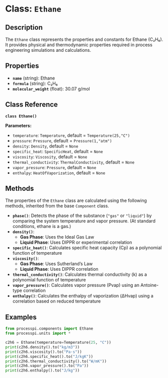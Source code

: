 # **Class: `Ethane`**

## **Description**

The `Ethane` class represents the properties and constants for Ethane (C₂H₆).  
It provides physical and thermodynamic properties required in process engineering simulations and calculations.

## **Properties**

* **`name`** (string): Ethane  
* **`formula`** (string): C₂H₆  
* **`molecular_weight`** (float): 30.07 g/mol  

## **Class Reference**

**`class Ethane()`**

**Parameters:**  
* `temperature`: `Temperature`, default = `Temperature(25,"C")`  
* `pressure`: `Pressure`, default = `Pressure(1,"atm")`  
* `density`: `Density`, default = `None`  
* `specific_heat`: `SpecificHeat`, default = `None`  
* `viscosity`: `Viscosity`, default = `None`  
* `thermal_conductivity`: `ThermalConductivity`, default = `None`  
* `vapor_pressure`: `Pressure`, default = `None`  
* `enthalpy`: `HeatOfVaporization`, default = `None`  

## **Methods**

The properties of the `Ethane` class are calculated using the following methods, inherited from the base `Component` class.

* **`phase()`**: Detects the phase of the substance (`"gas"` or `"liquid"`) by comparing the system temperature and vapor pressure. (At standard conditions, ethane is a gas.)  
* **`density()`**:  
  * **Gas Phase**: Uses the Ideal Gas Law  
  * **Liquid Phase**: Uses DIPPR or experimental correlation  
* **`specific_heat()`**: Calculates specific heat capacity (Cp​) as a polynomial function of temperature  
* **`viscosity()`**:  
  * **Gas Phase**: Uses Sutherland’s Law  
  * **Liquid Phase**: Uses DIPPR correlation  
* **`thermal_conductivity()`**: Calculates thermal conductivity (k) as a polynomial function of temperature  
* **`vapor_pressure()`**: Calculates vapor pressure (Pvap​) using an Antoine-type correlation  
* **`enthalpy()`**: Calculates the enthalpy of vaporization (ΔHvap​) using a correlation based on reduced temperature  

## **Examples**

```py
from processpi.components import Ethane
from processpi.units import *

c2h6 = Ethane(temperature=Temperature(25, "C"))
print(c2h6.density().to("kg/m3"))
print(c2h6.viscosity().to("Pa·s"))
print(c2h6.specific_heat().to("J/kgK"))
print(c2h6.thermal_conductivity().to("W/mK"))
print(c2h6.vapor_pressure().to("Pa"))
print(c2h6.enthalpy().to("J/kg"))
```